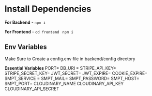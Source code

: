 # Install Dependencies

**For Backend** - `npm i`

**For Frontend** - `cd frontend` ` npm i`   

## Env Variables

Make Sure to Create a config.env file in backend/config directory

**Essential Variables**
PORT=
DB_URI =
STRIPE_API_KEY=
STRIPE_SECRET_KEY=
JWT_SECRET=
JWT_EXPIRE=
COOKIE_EXPIRE=
SMPT_SERVICE =
SMPT_MAIL=
SMPT_PASSWORD=
SMPT_HOST=
SMPT_PORT=
CLOUDINARY_NAME
CLOUDINARY_API_KEY
CLOUDINARY_API_SECRET